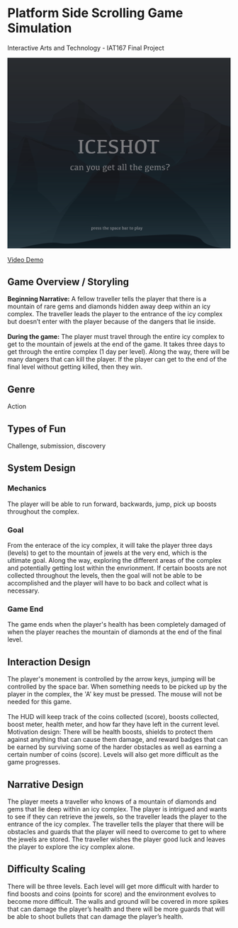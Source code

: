 # Platform Side Scrolling Game Simulation
Interactive Arts and Technology - IAT167 Final Project

![Game Image](https://github.com/kkxthyl/IAT167-final/blob/main/intro1.png)


[Video Demo](https://www.youtube.com/watch?v=vC6UjPunI-8&t=266s)

<h2>Game Overview / Storyling</h2>
<strong>Beginning Narrative:</strong> A fellow traveller tells the player that there is a mountain of rare gems and diamonds hidden away deep within an icy complex.  The traveller leads the player to the entrance of the icy complex but doesn’t enter with the player because of the dangers that lie inside.  
<br><br>
<strong>During the game:</strong> The player must travel through the entire icy complex to get to the mountain of jewels at the end of the game.  It takes three days to get through the entire complex (1 day per level).  Along the way, there will be many dangers that can kill the player.  If the player can get to the end of the final level without getting killed, then they win. 

<h2>Genre</h2>
Action

<h2>Types of Fun</h2>
Challenge, submission, discovery 

<h2>System Design</h2>
<h3>Mechanics</h3>
The player will be able to run forward, backwards, jump, pick up boosts throughout the complex. 

<h3>Goal</h3>
From the enterace of the icy complex, it will take the player three days (levels) to get to the mountain of jewels at the very end, which is the ultimate goal.  Along the way, exploring the different areas of the complex and potentially getting lost within the envrionment.  If certain boosts are not collected throughout the levels, then the goal will not be able to be accomplished and the player will have to bo back and collect what is necessary. 

<h3>Game End</h3>
The game ends when the player's health has been completely damaged of when the player reaches the mountain of diamonds at the end of the final level. 

<h2>Interaction Design</h2>
The player's monement is controlled by the arrow keys, jumping will be controlled by the space bar.  When something needs to be picked up by the player in the complex, the 'A' key must be pressed.  The mouse will not be needed for this game.  
<br><br>
The HUD will keep track of the coins collected (score), boosts collected, boost meter, health meter, and how far they have left in the current level. 
Motivation design: 
There will be health boosts, shields to protect them against anything that can cause them damage, and reward badges that can be earned by surviving some of the harder obstacles as well as earning a certain number of coins (score).  Levels will also get more difficult as the game progresses.

<h2>Narrative Design </h2>
The player meets a traveller who knows of a mountain of diamonds and gems that lie deep within an icy complex.  The player is intrigued and wants to see if they can retrieve the jewels, so the traveller leads the player to the entrance of the icy complex.  The traveller tells the player that there will be obstacles and guards that the player will need to overcome to get to where the jewels are stored.  The traveller wishes the player good luck and leaves the player to explore the icy complex alone.  


<h2>Difficulty Scaling </h2>
There will be three levels.  Each level will get more difficult with harder to find boosts and coins (points for score) and the environment evolves to become more difficult.  The walls and ground will be covered in more spikes that can damage the player’s health and there will be more guards that will be able to shoot bullets that can damage the player’s health.  

